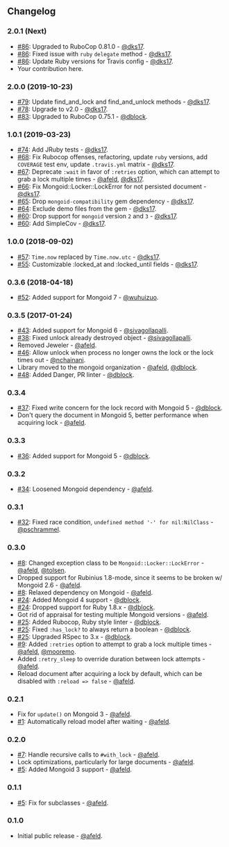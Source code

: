 ## Changelog

### 2.0.1 (Next)

* [#86](https://github.com/mongoid/mongoid-locker/pull/86): Upgraded to RuboCop 0.81.0 - [@dks17](https://github.com/dks17).
* [#86](https://github.com/mongoid/mongoid-locker/pull/86): Fixed issue with `ruby` `delegate` method - [@dks17](https://github.com/dks17).
* [#86](https://github.com/mongoid/mongoid-locker/pull/86): Update Ruby versions for Travis config - [@dks17](https://github.com/dks17).
* Your contribution here.

### 2.0.0 (2019-10-23)

* [#79](https://github.com/mongoid/mongoid-locker/pull/79): Update find_and_lock and find_and_unlock methods - [@dks17](https://github.com/dks17).
* [#78](https://github.com/mongoid/mongoid-locker/pull/78): Upgrade to v2.0 - [@dks17](https://github.com/dks17).
* [#83](https://github.com/mongoid/mongoid-locker/pull/83): Upgraded to RuboCop 0.75.1 - [@dblock](https://github.com/dblock).

### 1.0.1 (2019-03-23)

* [#74](https://github.com/mongoid/mongoid-locker/pull/74): Add JRuby tests - [@dks17](https://github.com/dks17).
* [#68](https://github.com/mongoid/mongoid-locker/pull/68): Fix Rubocop offenses, refactoring, update `ruby` versions, add `COVERAGE` test env, update `.travis.yml` matrix - [@dks17](https://github.com/dks17).
* [#67](https://github.com/mongoid/mongoid-locker/pull/67): Deprecate `:wait` in favor of `:retries` option, which can attempt to grab a lock multiple times - [@afeld](https://github.com/afeld), [@dks17](https://github.com/dks17).
* [#66](https://github.com/mongoid/mongoid-locker/pull/66): Fix Mongoid::Locker::LockError for not persisted document - [@dks17](https://github.com/dks17).
* [#65](https://github.com/mongoid/mongoid-locker/pull/65): Drop `mongoid-compatibility` gem dependency - [@dks17](https://github.com/dks17).
* [#64](https://github.com/mongoid/mongoid-locker/pull/64): Exclude demo files from the gem - [@dks17](https://github.com/dks17).
* [#60](https://github.com/mongoid/mongoid-locker/pull/60): Drop support for `mongoid` version `2` and `3` - [@dks17](https://github.com/dks17).
* [#60](https://github.com/mongoid/mongoid-locker/pull/60): Add SimpleCov - [@dks17](https://github.com/dks17).

### 1.0.0 (2018-09-02)

* [#57](https://github.com/mongoid/mongoid-locker/pull/57): `Time.now` replaced by `Time.now.utc` - [@dks17](https://github.com/dks17).
* [#55](https://github.com/mongoid/mongoid-locker/pull/55): Customizable :locked_at and :locked_until fields - [@dks17](https://github.com/dks17).

### 0.3.6 (2018-04-18)

* [#52](https://github.com/mongoid/mongoid-locker/pull/52): Added support for Mongoid 7 - [@wuhuizuo](https://github.com/wuhuizuo).

### 0.3.5 (2017-01-24)

* [#43](https://github.com/mongoid/mongoid-locker/pull/43): Added support for Mongoid 6 - [@sivagollapalli](https://github.com/sivagollapalli).
* [#38](https://github.com/mongoid/mongoid-locker/issues/38): Fixed unlock already destroyed object - [@sivagollapalli](https://github.com/sivagollapalli).
* Removed Jeweler - [@afeld](https://github.com/afeld).
* [#46](https://github.com/mongoid/mongoid-locker/pull/46): Allow unlock when process no longer owns the lock or the lock times out - [@nchainani](https://github.com/nchainani).
* Library moved to the mongoid organization - [@afeld](https://github.com/afeld), [@dblock](https://github.com/dblock).
* [#48](https://github.com/mongoid/mongoid-locker/pull/48): Added Danger, PR linter - [@dblock](https://github.com/dblock).

### 0.3.4

* [#37](https://github.com/mongoid/mongoid-locker/pull/37): Fixed write concern for the lock record with Mongoid 5 - [@dblock](https://github.com/dblock).
* Don't query the document in Mongoid 5, better performance when acquiring lock - [@afeld](https://github.com/afeld).

### 0.3.3

* [#36](https://github.com/mongoid/mongoid-locker/pull/36): Added support for Mongoid 5 - [@dblock](https://github.com/dblock).

### 0.3.2

* [#34](https://github.com/mongoid/mongoid-locker/issues/34): Loosened Mongoid dependency - [@afeld](https://github.com/afeld).

### 0.3.1

* [#32](https://github.com/mongoid/mongoid-locker/pull/32): Fixed race condition, `undefined method '-' for nil:NilClass` - [@pschrammel](https://github.com/pschrammel).

### 0.3.0

* [#8](https://github.com/mongoid/mongoid-locker/issues/8): Changed exception class to be `Mongoid::Locker::LockError` - [@afeld](https://github.com/afeld), [@tolsen](https://github.com/tolsen).
* Dropped support for Rubinius 1.8-mode, since it seems to be broken w/ Mongoid 2.6 - [@afeld](https://github.com/afeld).
* [#8](https://github.com/mongoid/mongoid-locker/issues/12): Relaxed dependency on Mongoid - [@afeld](https://github.com/afeld).
* [#24](https://github.com/mongoid/mongoid-locker/pull/24): Added Mongoid 4 support - [@dblock](https://github.com/dblock).
* [#24](https://github.com/mongoid/mongoid-locker/pull/24): Dropped support for Ruby 1.8.x - [@dblock](https://github.com/dblock).
* Got rid of appraisal for testing multiple Mongoid versions - [@afeld](https://github.com/afeld).
* [#25](https://github.com/mongoid/mongoid-locker/pull/25): Added Rubocop, Ruby style linter - [@dblock](https://github.com/dblock).
* [#25](https://github.com/mongoid/mongoid-locker/pull/25): Fixed `:has_lock?` to always return a boolean - [@dblock](https://github.com/dblock).
* [#25](https://github.com/mongoid/mongoid-locker/pull/25): Upgraded RSpec to 3.x - [@dblock](https://github.com/dblock).
* [#9](https://github.com/mongoid/mongoid-locker/pull/9): Added `:retries` option to attempt to grab a lock multiple times - [@afeld](https://github.com/afeld), [@mooremo](https://github.com/mooremo).
* Added `:retry_sleep` to override duration between lock attempts - [@afeld](https://github.com/afeld).
* Reload document after acquiring a lock by default, which can be disabled with `:reload => false` - [@afeld](https://github.com/afeld).

### 0.2.1

* Fix for `update()` on Mongoid 3 - [@afeld](https://github.com/afeld).
* [#1](https://github.com/mongoid/mongoid-locker/issues/1): Automatically reload model after waiting - [@afeld](https://github.com/afeld).

### 0.2.0

* [#7](https://github.com/mongoid/mongoid-locker/issues/7): Handle recursive calls to `#with_lock` - [@afeld](https://github.com/afeld).
* Lock optimizations, particularly for large documents - [@afeld](https://github.com/afeld).
* [#5](https://github.com/mongoid/mongoid-locker/issues/5): Added Mongoid 3 support - [@afeld](https://github.com/afeld).

### 0.1.1

* [#5](https://github.com/mongoid/mongoid-locker/issues/5): Fix for subclasses - [@afeld](https://github.com/afeld).

### 0.1.0

* Initial public release - [@afeld](https://github.com/afeld).
